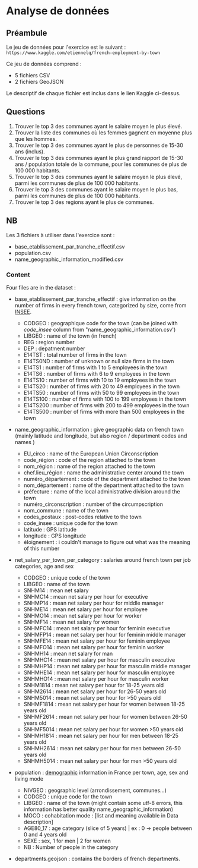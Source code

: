 # Analyse de données

## Préambule

Le jeu de données pour l'exercice est le suivant :
``https://www.kaggle.com/etiennelq/french-employment-by-town``

Ce jeu de données comprend :

- 5 fichiers CSV
- 2 fichiers GeoJSON

Le descriptif de chaque fichier est inclus dans le lien Kaggle ci-dessus.

## Questions

1. Trouver le top 3 des communes ayant le salaire moyen le plus élevé.
2. Trouver la liste des communes où les femmes gagnent en moyenne plus que les hommes.
3. Trouver le top 3 des communes ayant le plus de personnes de 15-30 ans (inclus).
4. Trouver le top 3 des communes ayant le plus grand rapport de 15-30 ans / population totale de la commune, pour les communes de plus de 100 000 habitants.
5. Trouver le top 3 des communes ayant le salaire moyen le plus élevé, parmi les communes de plus de 100 000 habitants.
6. Trouver le top 3 des communes ayant le salaire moyen le plus bas, parmi les communes de plus de 100 000 habitants.
7. Trouver le top 3 des regions ayant le plus de communes.

## NB

Les 3 fichiers à utiliser dans l'exercice sont :

- base_etablissement_par_tranche_effectif.csv
- population.csv
- name_geographic_information_modified.csv

### Content

Four files are in the dataset :

- base\_etablissement\_par\_tranche\_effectif : give information on the number of firms in every french town, categorized by size, come from [INSEE](https://www.insee.fr/fr/statistiques/1893274).
    
    - CODGEO : geographique code for the town (can be joined with _code_insee_ column from "name\_geographic\_information.csv')
    - LIBGEO : name of the town (in french)
    - REG : region number
    - DEP : depatment number
    - E14TST : total number of firms in the town
    - E14TS0ND : number of unknown or null size firms in the town
    - E14TS1 : number of firms with 1 to 5 employees in the town
    - E14TS6 : number of firms with 6 to 9 employees in the town
    - E14TS10 : number of firms with 10 to 19 employees in the town
    - E14TS20 : number of firms with 20 to 49 employees in the town
    - E14TS50 : number of firms with 50 to 99 employees in the town
    - E14TS100 : number of firms with 100 to 199 employees in the town
    - E14TS200 : number of firms with 200 to 499 employees in the town
    - E14TS500 : number of firms with more than 500 employees in the town
    
- name\_geographic\_information : give geographic data on french town (mainly latitude and longitude, but also region / department codes and names )
    
    - EU_circo : name of the European Union Circonscription
    - code_région : code of the region attached to the town
    - nom_région : name of the region attached to the town
    - chef.lieu_région : name the administrative center around the town
    - numéro_département : code of the department attached to the town
    - nom_département : name of the department attached to the town
    - préfecture : name of the local administrative division around the town
    - numéro_circonscription : number of the circumpscription
    - nom_commune : name of the town
    - codes_postaux : post-codes relative to the town
    - code_insee : unique code for the town
    - latitude : GPS latitude
    - longitude : GPS longitude
    - éloignement : i couldn't manage to figure out what was the meaning of this number
    
- net\_salary\_per\_town\_per_category : salaries around french town per job categories, age and sex
    
    - CODGEO : unique code of the town
    - LIBGEO : name of the town
    - SNHM14 : mean net salary
    - SNHMC14 : mean net salary per hour for executive
    - SNHMP14 : mean net salary per hour for middle manager
    - SNHME14 : mean net salary per hour for employee
    - SNHMO14 : mean net salary per hour for worker
    - SNHMF14 : mean net salary for women
    - SNHMFC14 : mean net salary per hour for feminin executive
    - SNHMFP14 : mean net salary per hour for feminin middle manager
    - SNHMFE14 : mean net salary per hour for feminin employee
    - SNHMFO14 : mean net salary per hour for feminin worker
    - SNHMH14 : mean net salary for man
    - SNHMHC14 : mean net salary per hour for masculin executive
    - SNHMHP14 : mean net salary per hour for masculin middle manager
    - SNHMHE14 : mean net salary per hour for masculin employee
    - SNHMHO14 : mean net salary per hour for masculin worker
    - SNHM1814 : mean net salary per hour for 18-25 years old
    - SNHM2614 : mean net salary per hour for 26-50 years old
    - SNHM5014 : mean net salary per hour for &gt;50 years old
    - SNHMF1814 : mean net salary per hour for women between 18-25 years old
    - SNHMF2614 : mean net salary per hour for women between 26-50 years old
    - SNHMF5014 : mean net salary per hour for women &gt;50 years old
    - SNHMH1814 : mean net salary per hour for men between 18-25 years old
    - SNHMH2614 : mean net salary per hour for men between 26-50 years old
    - SNHMH5014 : mean net salary per hour for men &gt;50 years old
    
- population : [demographic](https://www.insee.fr/fr/statistiques/2863607) information in France per town, age, sex and living mode
    
    - NIVGEO : geographic level (arrondissement, communes…)
    - CODGEO : unique code for the town
    - LIBGEO : name of the town (might contain some utf-8 errors, this information has better quality name\_geographic\_information)
    - MOCO : cohabitation mode : \[list and meaning available in Data description\]
    - AGE80_17 : age category (slice of 5 years) | ex : 0 -&gt; people between 0 and 4 years old
    - SEXE : sex, 1 for men | 2 for women
    - NB : Number of people in the category
    
- departments.geojson : contains the borders of french departments.